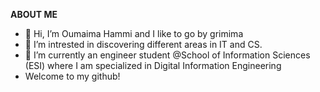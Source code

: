 **ABOUT ME**

- 👋 Hi, I’m Oumaima Hammi and I like to go by grimima 
- 👀 I’m intrested in discovering different areas in IT and CS.
- 🌱 I’m currently an engineer student @School of Information Sciences (ESI) where I am specialized in Digital Information Engineering
- Welcome to my github! 

<!---
grimima/grimima is a ✨ special ✨ repository because its `README.md` (this file) appears on your GitHub profile.
You can click the Preview link to take a look at your changes.
--->
